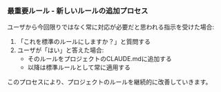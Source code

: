 ### 最重要ルール - 新しいルールの追加プロセス

ユーザから今回限りではなく常に対応が必要だと思われる指示を受けた場合:

1. 「これを標準のルールにしますか？」と質問する
2. ユーザが「はい」と答えた場合:
   - そのルールをプロジェクトのCLAUDE.mdに追加する
   - 以降は標準ルールとして常に適用する

このプロセスにより、プロジェクトのルールを継続的に改善していきます。
